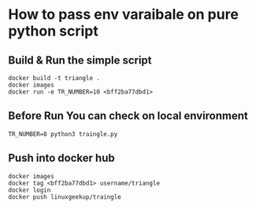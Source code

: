 # How to pass env varaibale on pure python script

## Build & Run the simple script
```
docker build -t triangle .
docker images 
docker run -e TR_NUMBER=10 <bff2ba77dbd1>
```

## Before Run You can check on local environment
```
TR_NUMBER=8 python3 traingle.py
```

## Push into docker hub
```
docker images
docker tag <bff2ba77dbd1> username/triangle
docker login 
docker push linuxgeekup/traingle
```